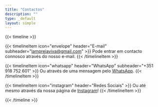 ```yaml
---
title: "Contactos"
description: ""
type: _default
layout: simple
---
```


{{< timeline >}}

{{< timelineItem icon="envelope" header="E-mail" subheader="lampreiaviva@gmail.com" >}}
Pode entrar em contacto connosco através do nosso e-mail.
{{< /timelineItem >}}


{{< timelineItem icon="whatsapp" header="WhatsApp" subheader="+351 918 752 601" >}}
Ou através de uma mensagem pelo <a href="https://wa.me/+351918752601">WhatsApp</a>.
{{< /timelineItem >}}

{{< timelineItem icon="instagram" header="Redes Sociais" >}}
Ou até mesmo através da nossa página de <a href="https://www.instagram.com/lampreiaviva/">Instagram</a>!
{{< /timelineItem >}}

{{< /timeline >}}

